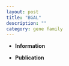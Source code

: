 ```yaml
---
layout: post
title: "BGAL"
description: ""
category: gene family
---
```


* **Information**  

* **Publication**  


